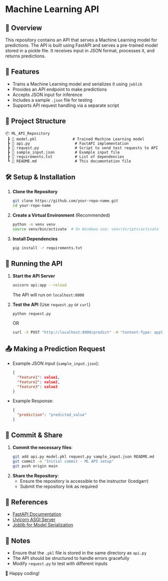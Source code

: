 # Machine Learning API

## 📌 Overview
This repository contains an API that serves a Machine Learning model for predictions. The API is built using FastAPI and serves a pre-trained model stored in a pickle file. It receives input in JSON format, processes it, and returns predictions.

## 🚀 Features
- Trains a Machine Learning model and serializes it using `joblib`
- Provides an API endpoint to make predictions
- Accepts JSON input for inference
- Includes a sample `.json` file for testing
- Supports API request handling via a separate script

## 📂 Project Structure
```
📦 ML_API_Repository
 ┣ 📜 model.pkl                # Trained Machine Learning model
 ┣ 📜 api.py                    # FastAPI implementation
 ┣ 📜 request.py                # Script to send test requests to API
 ┣ 📜 sample_input.json         # Example input file
 ┣ 📜 requirements.txt          # List of dependencies
 ┗ 📜 README.md                 # This documentation file
```

## 🛠 Setup & Installation
1. **Clone the Repository**
   ```bash
   git clone https://github.com/your-repo-name.git
   cd your-repo-name
   ```
2. **Create a Virtual Environment** (Recommended)
   ```bash
   python -m venv venv
   source venv/bin/activate  # On Windows use: venv\Scripts\activate
   ```
3. **Install Dependencies**
   ```bash
   pip install -r requirements.txt
   ```

## 📡 Running the API
1. **Start the API Server**
   ```bash
   uvicorn api:app --reload
   ```
   The API will run on `localhost:8000`

2. **Test the API** (Use `request.py` or `curl`)
   ```bash
   python request.py
   ```
   OR
   ```bash
   curl -X POST "http://localhost:8000/predict" -H "Content-Type: application/json" -d @sample_input.json
   ```

## 📤 Making a Prediction Request
- Example JSON input (`sample_input.json`):
  ```json
  {
    "feature1": value1,
    "feature2": value2,
    "feature3": value3
  }
  ```
- Example Response:
  ```json
  {
    "prediction": "predicted_value"
  }
  ```

## 📜 Commit & Share
1. **Commit the necessary files**:
   ```bash
   git add api.py model.pkl request.py sample_input.json README.md
   git commit -m "Initial commit - ML API setup"
   git push origin main
   ```
2. **Share the Repository**:
   - Ensure the repository is accessible to the instructor (Icedgarr)
   - Submit the repository link as required

## 🔗 References
- [FastAPI Documentation](https://fastapi.tiangolo.com/)
- [Uvicorn ASGI Server](https://www.uvicorn.org/)
- [Joblib for Model Serialization](https://joblib.readthedocs.io/en/latest/)

## 📌 Notes
- Ensure that the `.pkl` file is stored in the same directory as `api.py`
- The API should be structured to handle errors gracefully
- Modify `request.py` to test with different inputs

🚀 Happy coding!

